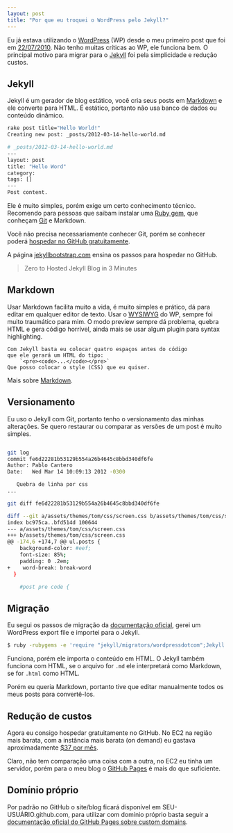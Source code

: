 ```yaml
---
layout: post
title: "Por que eu troquei o WordPress pelo Jekyll?"
---
```


Eu já estava utilizando o [WordPress](http://wordpress.org/) (WP) desde o meu primeiro post que foi em [22/07/2010](http://pablocantero.com/blog/2010/07/22/guia-rapido-de-configuracao-do-cucumber/). Não tenho muitas críticas ao WP, ele funciona bem. O principal motivo para migrar para o  [Jekyll](https://github.com/mojombo/jekyll) foi pela simplicidade e redução custos.

## Jekyll

Jekyll é um gerador de blog estático, você cria seus posts em [Markdown](http://pt.wikipedia.org/wiki/Markdown) e ele converte para HTML. É estático, portanto não usa banco de dados ou conteúdo dinâmico.

```bash
rake post title="Hello World!"
Creating new post: _posts/2012-03-14-hello-world.md

# _posts/2012-03-14-hello-world.md
---
layout: post
title: "Hello Word"
category:
tags: []
---
Post content.
```

Ele é muito simples, porém exige um certo conhecimento técnico. Recomendo para pessoas que saibam instalar uma [Ruby gem](http://rubygems.org/), que conheçam [Git](https://en.wikipedia.org/wiki/Git_(software)) e Markdown.

Você não precisa necessariamente conhecer Git, porém se conhecer poderá [hospedar no GitHub gratuitamente](https://help.github.com/articles/using-jekyll-with-pages/).

A página [jekyllbootstrap.com](http://jekyllbootstrap.com/) ensina os passos para hospedar no GitHub.

> Zero to Hosted Jekyll Blog in 3 Minutes

## Markdown

Usar Markdown facilita muito a vida, é muito simples e prático, dá para editar em qualquer editor de texto. Usar o [WYSIWYG](http://pt.wikipedia.org/wiki/WYSIWYG) do WP, sempre foi muito traumático para mim. O modo preview sempre dá problema, quebra HTML e gera código horrível, ainda mais se usar algum plugin para syntax highlighting.

    Com Jekyll basta eu colocar quatro espaços antes do código
    que ele gerará um HTML do tipo:
		`<pre><code>...</code></pre>`
    Que posso colocar o style (CSS) que eu quiser.

Mais sobre [Markdown](http://daringfireball.net/projects/markdown/syntax).

## Versionamento

Eu uso o Jekyll com Git, portanto tenho o versionamento das minhas alterações. Se quero restaurar ou comparar as versões de um post é muito simples.

```bash

git log
commit fe6d22281b53129b554a26b4645c8bbd340df6fe
Author: Pablo Cantero
Date:   Wed Mar 14 10:09:13 2012 -0300

   Quebra de linha por css
...

git diff fe6d22281b53129b554a26b4645c8bbd340df6fe

diff --git a/assets/themes/tom/css/screen.css b/assets/themes/tom/css/screen.css
index bc975ca..bfd514d 100644
--- a/assets/themes/tom/css/screen.css
+++ b/assets/themes/tom/css/screen.css
@@ -174,6 +174,7 @@ ul.posts {
    background-color: #eef;
    font-size: 85%;
    padding: 0 .2em;
+    word-break: break-word
  }

    #post pre code {
```

## Migração

Eu segui os passos de migração da [documentação oficial](https://github.com/mojombo/jekyll/wiki/Blog-Migrations), gerei um WordPress export file e importei para o Jekyll.

```bash
$ ruby -rubygems -e 'require "jekyll/migrators/wordpressdotcom";Jekyll::WordpressDotCom.process("pablocantero.com.xml")'
```

Funciona, porém ele importa o conteúdo em HTML. O Jekyll também funciona com HTML, se o arquivo for `.md` ele interpretará como Markdown, se for `.html` como HTML.

Porém eu queria Markdown, portanto tive que editar manualmente todos os meus posts para convertê-los.

## Redução de custos

Agora eu consigo hospedar gratuitamente no GitHub. No EC2 na região mais barata, com a instância mais barata (on demand) eu gastava aproximadamente [$37 por mês](http://calculator.s3.amazonaws.com/calc5.html).

Claro, não tem comparação uma coisa com a outra, no EC2 eu tinha um servidor, porém para o meu blog o [GitHub Pages](https://pages.github.com/) é mais do que suficiente.

## Domínio próprio

Por padrão no GitHub o site/blog ficará disponível em SEU-USUÁRIO.github.com, para utilizar com domínio próprio basta seguir a [documentação oficial do GitHub Pages sobre custom domains](http://pages.github.com/#custom_domains).
